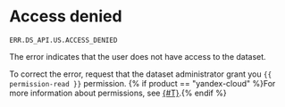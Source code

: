 # Access denied

`ERR.DS_API.US.ACCESS_DENIED`

The error indicates that the user does not have access to the dataset.

To correct the error, request that the dataset administrator grant you `{{ permission-read }}` permission. {% if product == "yandex-cloud" %}For more information about permissions, see [{#T}](../../security/index.md).{% endif %}

